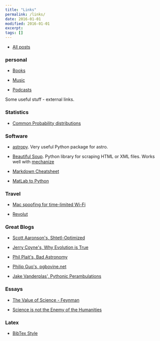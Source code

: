 ```yaml
---
title: "Links"
permalink: /links/
date: 2016-01-01
modified: 2016-01-01
excerpt:
tags: []
---
```


* [All posts](http://tomkimpson.com/posts/)

### personal
 * [Books](http://tomkimpson.com/books/)

* [Music](http://tomkimpson.com/music/)

* [Podcasts](http://tomkimpson.com/podcasts/)

Some useful stuff - external links.



### Statistics

* [Common Probability distributions](http://blog.cloudera.com/blog/2015/12/common-probability-distributions)

### Software

* [astropy](http://www.astropy.org). Very useful Python package for astro.

* [Beautiful Soup](https://www.crummy.com/software/BeautifulSoup/). Python library for scraping HTML or XML files. Works well with [mechanize](http://wwwsearch.sourceforge.net/mechanize/)

* [Markdown Cheatsheet](https://github.com/adam-p/markdown-here/wiki/Markdown-Cheatsheet)

* [MatLab to Python](http://mathesaurus.sourceforge.net/matlab-python-xref.pdf)


### Travel

* [Mac spoofing for time-limited Wi-Fi](https://github.com/halo/LinkLiar)

* [Revolut](https://revolut.com/)


### Great Blogs

* [Scott Aaronson's, Shtetl-Optimized](http://www.scottaaronson.com/blog/?m=201606)

* [Jerry Coyne's, Why Evolution is True](https://whyevolutionistrue.wordpress.com)

* [Phil Plait's, Bad Astronomy](http://www.slate.com/authors.phil_plait.html)

* [Philip Guo's, pgbovine.net](http://www.pgbovine.net/index.html)

* [Jake Vanderplas', Pythonic Perambulations](https://jakevdp.github.io)


### Essays

* [The Value of Science - Feynman](http://www.wegerscience.com/documents/thevalueofscience_article.pdf)

* [Science is not the Enemy of the Humanities](https://newrepublic.com/article/114127/science-not-enemy-humanities)


### Latex

* [BibTex Style](https://www.reed.edu/cis/help/LaTeX/bibtexstyles.html#natcit)
